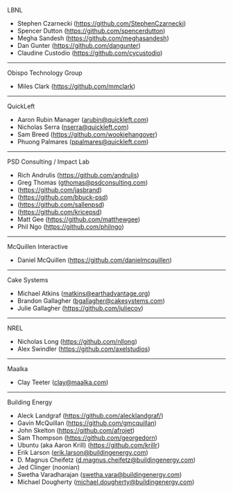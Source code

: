 LBNL 
- Stephen Czarnecki (https://github.com/StephenCzarnecki)
- Spencer Dutton (https://github.com/spencerdutton)
- Megha Sandesh (https://github.com/meghasandesh) 
- Dan Gunter (https://github.com/dangunter)
- Claudine Custodio (https://github.com/cycustodio)

---
Obispo Technology Group
- Miles Clark (https://github.com/mmclark)

---
QuickLeft
- Aaron Rubin	Manager	(arubin@quickleft.com)
- Nicholas Serra	(nserra@quickleft.com)
- Sam Breed (https://github.com/wookiehangover)
- Phuong Palmares	(ppalmares@quickleft.com)

---
PSD Consulting / Impact Lab			
- Rich Andrulis (https://github.com/andrulis)
- Greg Thomas (gthomas@psdconsulting.com)
- (https://github.com/jasbrand)
- (https://github.com/bbuck-psd)
- (https://github.com/sallenpsd)
- (https://github.com/kricepsd)
- Matt Gee (https://github.com/matthewgee)
- Phil Ngo (https://github.com/philngo)

---
McQuillen Interactive		
- Daniel McQuillen	(https://github.com/danielmcquillen)

---
Cake Systems		
- Michael Atkins (matkins@earthadvantage.org)
- Brandon Gallagher (bgallagher@cakesystems.com)
- Julie Gallagher	(https://github.com/juliecov)

---
NREL		
- Nicholas Long (https://github.com/nllong)
- Alex Swindler (https://github.com/axelstudios)

---
Maalka 
- Clay Teeter (clay@maalka.com)

---
Building Energy
- Aleck Landgraf (https://github.com/alecklandgraf/)
- Gavin McQuillan (https://github.com/gmcquillan)
- John Skelton (https://github.com/afrojet)
- Sam Thompson (https://github.com/georgedorn)
- Ubuntu (aka Aaron Krill) (https://github.com/krillr)
- Erik Larson (erik.larson@buildingenergy.com)
- D. Magnus Cheifetz (d.magnus.cheifetz@buildingenergy.com)
- Jed Clinger (noonian)
- Swetha Varadharajan (swetha.vara@buildingenergy.com)
- Michael Dougherty (michael.dougherty@buildingenergy.com)
